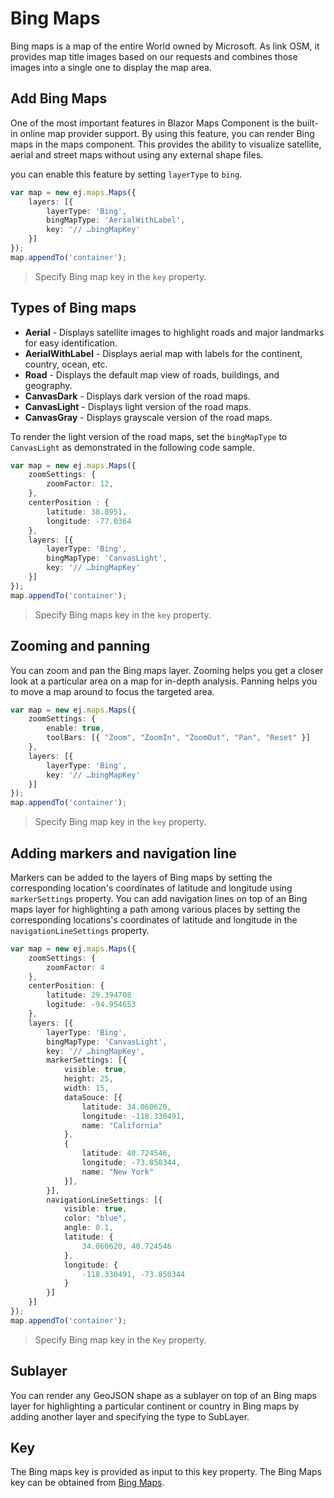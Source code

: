 # Bing Maps

Bing maps is a map of the entire World owned by Microsoft. As link OSM, it provides map title images based on our requests and combines those images into a single one to display the map area.

## Add Bing Maps

One of the most important features in Blazor Maps Component is the built-in online map provider support. By using this feature, you can render Bing maps in the maps component. This provides the ability to visualize satellite, aerial and street maps without using any external shape files.

you can enable this feature by setting `layerType` to `bing`.

```typescript
var map = new ej.maps.Maps({
    layers: [{
        layerType: 'Bing',
        bingMapType: 'AerialWithLabel',
        key: '// …bingMapKey'
    }]
});
map.appendTo('container');
```

> Specify Bing map key in the `key` property.

## Types of Bing maps

* **Aerial** - Displays satellite images to highlight roads and major landmarks for easy identification.
* **AerialWithLabel** - Displays aerial map with labels for the continent, country, ocean, etc.
* **Road** - Displays the default map view of roads, buildings, and geography.
* **CanvasDark** - Displays dark version of the road maps.
* **CanvasLight** - Displays light version of the road maps.
* **CanvasGray** - Displays grayscale version of the road maps.

To render the light version of the road maps, set the `bingMapType` to `CanvasLight` as demonstrated in the following code sample.

```typescript
var map = new ej.maps.Maps({
    zoomSettings: {
        zoomFactor: 12,
    },
    centerPosition : {
        latitude: 38.8951,
        longitude: -77.0364
    },
    layers: [{
        layerType: 'Bing',
        bingMapType: 'CanvasLight',
        key: '// …bingMapKey'
    }]
});
map.appendTo('container');
```

> Specify Bing maps key in the `key` property.

## Zooming and panning

You can zoom and pan the Bing maps layer. Zooming helps you get a closer look at a particular area on a map for in-depth analysis. Panning helps you to move a map around to focus the targeted area.

```typescript
var map = new ej.maps.Maps({
    zoomSettings: {
        enable: true,
        toolBars: [{ "Zoom", "ZoomIn", "ZoomOut", "Pan", "Reset" }]
    },
    layers: [{
        layerType: 'Bing',
        key: '// …bingMapKey'
    }]
});
map.appendTo('container');
```

> Specify Bing map key in the `key` property.

## Adding markers and navigation line

Markers can be added to the layers of Bing maps by setting the corresponding location's coordinates of latitude and longitude using `markerSettings` property. You can add navigation lines on top of an Bing maps layer for highlighting a path among various places by setting the corresponding locations's coordinates of latitude and longitude in the `navigationLineSettings` property.

```typescript
var map = new ej.maps.Maps({
    zoomSettings: {
        zoomFactor: 4
    },
    centerPosition: {
        latitude: 29.394708
        logitude: -94.954653
    },
    layers: [{
        layerType: 'Bing',
        bingMapType: 'CanvasLight',
        key: '// …bingMapKey',
        markerSettings: [{
            visible: true,
            height: 25,
            width: 15,
            dataSouce: [{
                latitude: 34.060620,
                longitude: -118.330491,
                name: "California"
            },
            {
                latitude: 40.724546,
                longitude: -73.850344,
                name: "New York"
            }],
        }],
        navigationLineSettings: [{
            visible: true,
            color: "blue",
            angle: 0.1,
            latitude: {
                34.060620, 40.724546
            },
            longitude: {
                -118.330491, -73.850344
            }
        }]
    }]
});
map.appendTo('container');
```

> Specify Bing map key in the `Key` property.

## Sublayer

You can render any GeoJSON shape as a sublayer on top of an Bing maps layer for highlighting a particular continent or country in Bing maps by adding another layer and specifying the type to SubLayer.

## Key

The Bing maps key is provided as input to this key property. The Bing Maps key can be obtained from [Bing Maps](http://www.microsoft.com/maps/create-a-bing-maps-key.aspx).
